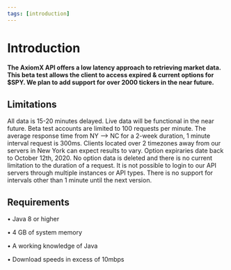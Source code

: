 ```yaml
---
tags: [introduction]
---
```


# Introduction

#### The AxiomX API offers a low latency approach to retrieving market data. This beta test allows the client to access expired & current options for $SPY. We plan to add support for over 2000 tickers in the near future.

## Limitations

 All data is 15-20 minutes delayed. Live data will be functional in the near future. Beta test accounts are limited to 100 requests per minute. The average response time from NY --> NC for a 2-week duration, 1 minute interval request is 300ms. Clients located over 2 timezones away from our servers in New York can expect results to vary. Option expiraries date back to October 12th, 2020. No option data is deleted and there is no current limitation to the duration of a request. It is not possible to login to our API servers through multiple instances or API types. There is no support for intervals other than 1 minute until the next version. 

## Requirements
• Java 8 or higher

• 4 GB of system memory

• A working knowledge of Java

• Download speeds in excess of 10mbps